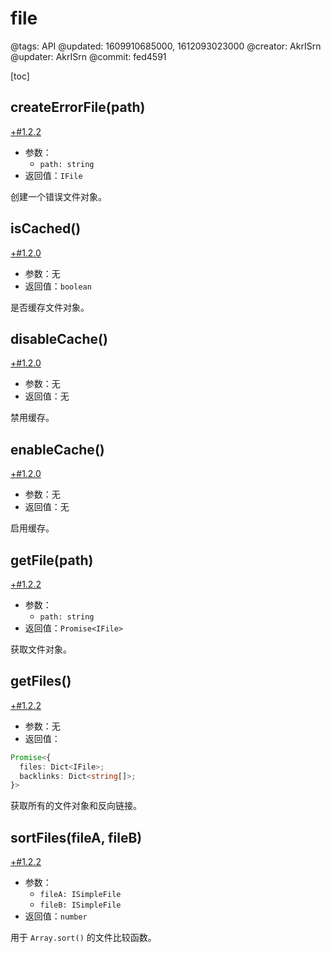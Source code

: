 # file

@tags: API
@updated: 1609910685000, 1612093023000
@creator: AkrISrn
@updater: AkrISrn
@commit: fed4591

[toc]

## createErrorFile(path)

[+#1.2.2](/snippets/version-when-last-update.md)

- 参数：
    - `path: string`
- 返回值：`IFile`

创建一个错误文件对象。

## isCached()

[+#1.2.0](/snippets/version-when-last-update.md)

- 参数：无
- 返回值：`boolean`

是否缓存文件对象。

## disableCache()

[+#1.2.0](/snippets/version-when-last-update.md)

- 参数：无
- 返回值：无

禁用缓存。

## enableCache()

[+#1.2.0](/snippets/version-when-last-update.md)

- 参数：无
- 返回值：无

启用缓存。

## getFile(path)

[+#1.2.2](/snippets/version-when-last-update.md)

- 参数：
    - `path: string`
- 返回值：`Promise<IFile>`

获取文件对象。

## getFiles()

[+#1.2.2](/snippets/version-when-last-update.md)

- 参数：无
- 返回值：

```ts
Promise<{
  files: Dict<IFile>;
  backlinks: Dict<string[]>;
}>
```

获取所有的文件对象和反向链接。

## sortFiles(fileA, fileB)

[+#1.2.2](/snippets/version-when-last-update.md)

- 参数：
    - `fileA: ISimpleFile`
    - `fileB: ISimpleFile`
- 返回值：`number`

用于 `Array.sort()` 的文件比较函数。
